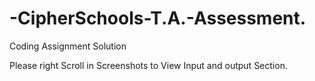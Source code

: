 # -CipherSchools-T.A.-Assessment.
Coding Assignment Solution 

Please right Scroll in Screenshots to View Input and output Section.
